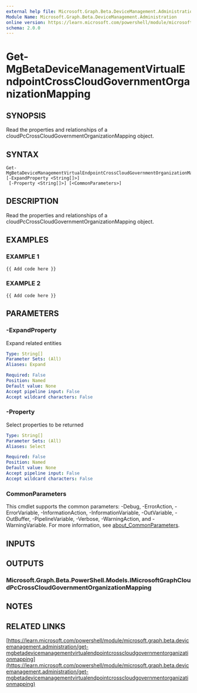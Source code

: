 ```yaml
---
external help file: Microsoft.Graph.Beta.DeviceManagement.Administration-help.xml
Module Name: Microsoft.Graph.Beta.DeviceManagement.Administration
online version: https://learn.microsoft.com/powershell/module/microsoft.graph.beta.devicemanagement.administration/get-mgbetadevicemanagementvirtualendpointcrosscloudgovernmentorganizationmapping
schema: 2.0.0
---
```


# Get-MgBetaDeviceManagementVirtualEndpointCrossCloudGovernmentOrganizationMapping

## SYNOPSIS
Read the properties and relationships of a cloudPcCrossCloudGovernmentOrganizationMapping object.

## SYNTAX

```
Get-MgBetaDeviceManagementVirtualEndpointCrossCloudGovernmentOrganizationMapping [-ExpandProperty <String[]>]
 [-Property <String[]>] [<CommonParameters>]
```

## DESCRIPTION
Read the properties and relationships of a cloudPcCrossCloudGovernmentOrganizationMapping object.

## EXAMPLES

### EXAMPLE 1
```
{{ Add code here }}
```

### EXAMPLE 2
```
{{ Add code here }}
```

## PARAMETERS

### -ExpandProperty
Expand related entities

```yaml
Type: String[]
Parameter Sets: (All)
Aliases: Expand

Required: False
Position: Named
Default value: None
Accept pipeline input: False
Accept wildcard characters: False
```

### -Property
Select properties to be returned

```yaml
Type: String[]
Parameter Sets: (All)
Aliases: Select

Required: False
Position: Named
Default value: None
Accept pipeline input: False
Accept wildcard characters: False
```

### CommonParameters
This cmdlet supports the common parameters: -Debug, -ErrorAction, -ErrorVariable, -InformationAction, -InformationVariable, -OutVariable, -OutBuffer, -PipelineVariable, -Verbose, -WarningAction, and -WarningVariable. For more information, see [about_CommonParameters](http://go.microsoft.com/fwlink/?LinkID=113216).

## INPUTS

## OUTPUTS

### Microsoft.Graph.Beta.PowerShell.Models.IMicrosoftGraphCloudPcCrossCloudGovernmentOrganizationMapping
## NOTES

## RELATED LINKS

[https://learn.microsoft.com/powershell/module/microsoft.graph.beta.devicemanagement.administration/get-mgbetadevicemanagementvirtualendpointcrosscloudgovernmentorganizationmapping](https://learn.microsoft.com/powershell/module/microsoft.graph.beta.devicemanagement.administration/get-mgbetadevicemanagementvirtualendpointcrosscloudgovernmentorganizationmapping)


